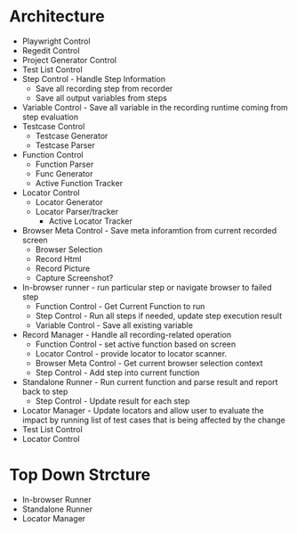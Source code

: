# Architecture
* Playwright Control
* Regedit Control
* Project Generator Control
* Test List Control
* Step Control - Handle Step Information
  * Save all recording step from recorder
  * Save all output variables from steps
* Variable Control - Save all variable in the recording runtime coming from step evaluation
* Testcase Control
  * Testcase Generator
  * Testcase Parser
* Function Control
  * Function Parser
  * Func Generator
  * Active Function Tracker
* Locator Control
  * Locator Generator
  * Locator Parser/tracker
    * Active Locator Tracker
* Browser Meta Control - Save meta inforamtion from current recorded screen
  * Browser Selection
  * Record Html
  * Record Picture
  * Capture Screenshot?
* In-browser runner - run particular step or navigate browser to failed step
  * Function Control - Get Current Function to run
  * Step Control - Run all steps if needed, update step execution result
  * Variable Control - Save all existing variable
* Record Manager - Handle all recording-related operation
  * Function Control - set active function based on screen
  * Locator Control - provide locator to locator scanner. 
  * Browser Meta Control - Get current browser selection context
  * Step Control - Add step into current function
* Standalone Runner - Run current function and parse result and report back to step
  * Step Control - Update result for each step
* Locator Manager - Update locators and allow user to evaluate the impact by running list of test cases that is being affected by the change
* Test List Control
* Locator Control 

# Top Down Strcture
* In-browser Runner
* Standalone Runner
* Locator Manager